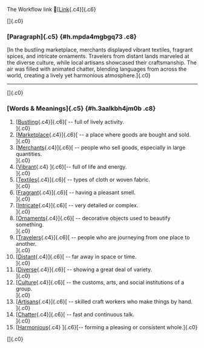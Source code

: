 The Workflow link
👏[[Link](https://www.google.com/url?q=http://www.google.com&sa=D&source=editors&ust=1755895142967536&usg=AOvVaw1JjaHEl49xSLpa40Xsul6h){.c4}]{.c6}

[]{.c0}

### [Paragraph]{.c5} {#h.mpda4mgbgq73 .c8}

[In the bustling marketplace, merchants displayed vibrant textiles,
fragrant spices, and intricate ornaments. Travelers from distant lands
marveled at the diverse culture, while local artisans showcased their
craftsmanship. The air was filled with animated chatter, blending
languages from across the world, creating a lively yet harmonious
atmosphere.]{.c0}

------------------------------------------------------------------------

[]{.c0}

### [Words & Meanings]{.c5} {#h.3aalkbh4jm0b .c8}

1.  [[Bustling](https://www.google.com/url?q=http://www.google.com&sa=D&source=editors&ust=1755895142969061&usg=AOvVaw2-wtNksYQToTA_M3mPNuiP){.c4}]{.c6}[ --
    full of lively activity.\
    ]{.c0}
2.  [[Marketplace](https://www.google.com/url?q=http://www.google.com&sa=D&source=editors&ust=1755895142969370&usg=AOvVaw2t6qSXEo_hsnCPxxokuI-V){.c4}]{.c6}[ --
    a place where goods are bought and sold.\
    ]{.c0}
3.  [[Merchants](https://www.google.com/url?q=http://www.google.com&sa=D&source=editors&ust=1755895142969756&usg=AOvVaw0pjzousopHj_SkKIOuAlGQ){.c4}]{.c6}[ --
    people who sell goods, especially in large quantities.\
    ]{.c0}
4.  [[Vibrant](https://www.google.com/url?q=http://www.google.com&sa=D&source=editors&ust=1755895142970117&usg=AOvVaw1vCgSZ1mmodrBVWyd3KlME){.c4}
    ]{.c6}[-- full of life and energy.\
    ]{.c0}
5.  [[Textiles](https://www.google.com/url?q=http://www.google.com&sa=D&source=editors&ust=1755895142970392&usg=AOvVaw0UZM4aHzznr_tU6trbTr9I){.c4}]{.c6}[ --
    types of cloth or woven fabric.\
    ]{.c0}
6.  [[Fragrant](https://www.google.com/url?q=http://www.google.com&sa=D&source=editors&ust=1755895142970616&usg=AOvVaw1v1_5SlWvYE3lD82jzY4iF){.c4}]{.c6}[ --
    having a pleasant smell.\
    ]{.c0}
7.  [[Intricate](https://www.google.com/url?q=http://www.google.com&sa=D&source=editors&ust=1755895142970830&usg=AOvVaw1rOkiRM5Tqqqpy3y_oSa1h){.c4}]{.c6}[ --
    very detailed or complex.\
    ]{.c0}
8.  [[Ornaments](https://www.google.com/url?q=http://www.google.com&sa=D&source=editors&ust=1755895142971084&usg=AOvVaw1wrPx88SnaQEYCeBwr3P0w){.c4}]{.c6}[ --
    decorative objects used to beautify something.\
    ]{.c0}
9.  [[Travelers](https://www.google.com/url?q=http://www.google.com&sa=D&source=editors&ust=1755895142971348&usg=AOvVaw1lOWUSfeZy_hr9BE9_xz3q){.c4}]{.c6}[ --
    people who are journeying from one place to another.\
    ]{.c0}
10. [[Distant](https://www.google.com/url?q=http://www.google.com&sa=D&source=editors&ust=1755895142971718&usg=AOvVaw19UfdIxclVM0xfekyjfVwb){.c4}]{.c6}[ --
    far away in space or time.\
    ]{.c0}
11. [[Diverse](https://www.google.com/url?q=http://www.google.com&sa=D&source=editors&ust=1755895142971962&usg=AOvVaw10vzE05guKRIsjxMNvgV_p){.c4}]{.c6}[ --
    showing a great deal of variety.\
    ]{.c0}
12. [[Culture](https://www.google.com/url?q=http://www.google.com&sa=D&source=editors&ust=1755895142972185&usg=AOvVaw2HfFiRP5sJhUsPLzNx8cR-){.c4}]{.c6}[ --
    the customs, arts, and social institutions of a group.\
    ]{.c0}
13. [[Artisans](https://www.google.com/url?q=http://www.google.com&sa=D&source=editors&ust=1755895142972460&usg=AOvVaw3CzcYbWxOa6ZWU_DUr0xzK){.c4}]{.c6}[ --
    skilled craft workers who make things by hand.\
    ]{.c0}
14. [[Chatter](https://www.google.com/url?q=http://www.google.com&sa=D&source=editors&ust=1755895142972702&usg=AOvVaw3CHgsq4nc9Es4f70RVQvlT){.c4}]{.c6}[ --
    fast and continuous talk.\
    ]{.c0}
15. [[Harmonious](https://www.google.com/url?q=http://www.google.com&sa=D&source=editors&ust=1755895142972899&usg=AOvVaw20L4uyCW6bFu9tgAxdi44G){.c4}
    ]{.c6}[-- forming a pleasing or consistent whole.]{.c0}

[]{.c0}
